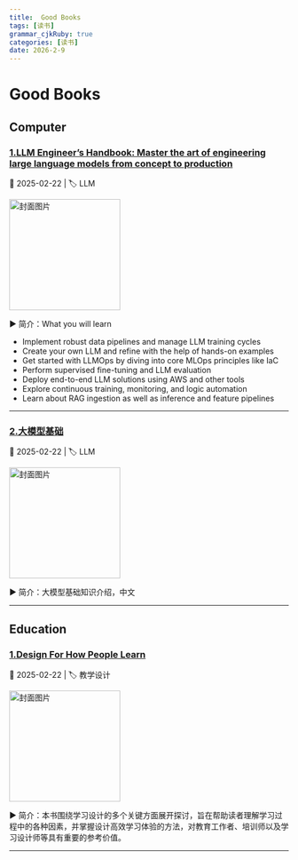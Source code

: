 ```yaml
---
title:  Good Books
tags: [读书]
grammar_cjkRuby: true
categories: [读书]
date: 2026-2-9
---
```


# Good Books

## Computer

### [1.LLM Engineer’s Handbook: Master the art of engineering large language models from concept to production](http://xhrong.github.io/attachments/books/llm-engineers-handbook-engineering-production.pdf)
 
   📅 2025-02-22 | 🏷️ LLM  

   [<img src="http://xhrong.github.io/attachments/books/llm-engineers-handbook-engineering-production.jpg" alt="封面图片" style="height:200px;" />](http://xhrong.github.io/attachments/books/llm-engineers-handbook-engineering-production.pdf)

   ▶️ 简介：What you will learn

- Implement robust data pipelines and manage LLM training cycles
- Create your own LLM and refine with the help of hands-on examples
- Get started with LLMOps by diving into core MLOps principles like IaC
- Perform supervised fine-tuning and LLM evaluation
- Deploy end-to-end LLM solutions using AWS and other tools
- Explore continuous training, monitoring, and logic automation
- Learn about RAG ingestion as well as inference and feature pipelines

---

### [2.大模型基础](http://xhrong.github.io/attachments/books/大模型基础（完整版）.pdf)

   📅 2025-02-22 | 🏷️ LLM  

   [<img src="http://xhrong.github.io/attachments/books/大模型基础（完整版）.jpg" alt="封面图片" style="height:200px;" />](http://xhrong.github.io/attachments/books/大模型基础（完整版）.pdf)

   ▶️ 简介：大模型基础知识介绍，中文

---

## Education

### [1.Design For How People Learn](http://xhrong.github.io/attachments/books/Design-For-How-People-Learn.pdf)

   📅 2025-02-22 | 🏷️ 教学设计  

   [<img src="http://xhrong.github.io/attachments/books/Design-For-How-People-Learn.jpg" alt="封面图片" style="height:200px;" />](http://xhrong.github.io/attachments/books/Design-For-How-People-Learn.pdf)

   ▶️ 简介：本书围绕学习设计的多个关键方面展开探讨，旨在帮助读者理解学习过程中的各种因素，并掌握设计高效学习体验的方法，对教育工作者、培训师以及学习设计师等具有重要的参考价值。

---

